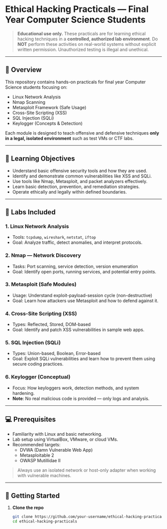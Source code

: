 # Ethical Hacking Practicals — Final Year Computer Science Students

> **Educational use only.** These practicals are for learning ethical hacking techniques in a **controlled, authorized lab environment**. Do **NOT** perform these activities on real-world systems without explicit written permission. Unauthorized testing is illegal and unethical.

---

## 🧠 Overview

This repository contains hands-on practicals for final year Computer Science students focusing on:

- Linux Network Analysis  
- Nmap Scanning  
- Metasploit Framework (Safe Usage)  
- Cross-Site Scripting (XSS)  
- SQL Injection (SQLi)  
- Keylogger (Concepts & Detection)

Each module is designed to teach offensive and defensive techniques **only in a legal, isolated environment** such as test VMs or CTF labs.

---

## 🎯 Learning Objectives

- Understand basic offensive security tools and how they are used.
- Identify and demonstrate common vulnerabilities like XSS and SQLi.
- Use tools like Nmap, Metasploit, and packet analyzers effectively.
- Learn basic detection, prevention, and remediation strategies.
- Operate ethically and legally within defined boundaries.

---

## 🧪 Labs Included

### 1. Linux Network Analysis
- Tools: `tcpdump`, `wireshark`, `netstat`, `iftop`
- Goal: Analyze traffic, detect anomalies, and interpret protocols.

### 2. Nmap — Network Discovery
- Tasks: Port scanning, service detection, version enumeration
- Goal: Identify open ports, running services, and potential entry points.

### 3. Metasploit (Safe Modules)
- Usage: Understand exploit-payload-session cycle (non-destructive)
- Goal: Learn how attackers use Metasploit and how to defend against it.

### 4. Cross-Site Scripting (XSS)
- Types: Reflected, Stored, DOM-based
- Goal: Identify and patch XSS vulnerabilities in sample web apps.

### 5. SQL Injection (SQLi)
- Types: Union-based, Boolean, Error-based
- Goal: Exploit SQLi vulnerabilities and learn how to prevent them using secure coding practices.

### 6. Keylogger (Conceptual)
- Focus: How keyloggers work, detection methods, and system hardening.
- **Note**: No real malicious code is provided — only logs and analysis.

---

## 💻 Prerequisites

- Familiarity with Linux and basic networking.
- Lab setup using VirtualBox, VMware, or cloud VMs.
- Recommended targets:  
  - DVWA (Damn Vulnerable Web App)  
  - Metasploitable 2  
  - OWASP Mutillidae II

> Always use an isolated network or host-only adapter when working with vulnerable machines.

---

## 🚀 Getting Started

1. **Clone the repo**  
   ```bash
   git clone https://github.com/your-username/ethical-hacking-practicals.git
   cd ethical-hacking-practicals

